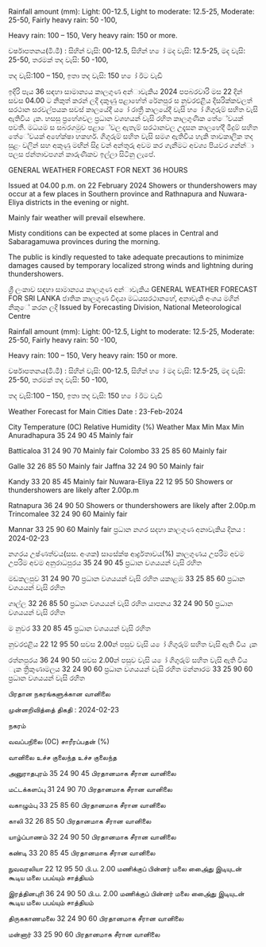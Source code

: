 Rainfall amount (mm): Light: 00-12.5, Light to moderate: 12.5-25, Moderate: 25-50, Fairly heavy rain: 50 -100,

Heavy rain: 100 – 150, Very heavy rain: 150 or more.

වර්ෂාපතනය(මි.මී) : සිහින් වැසි: 00-12.5, සිහින් හ ෝ මද වැසි: 12.5-25, මද වැසි: 25-50, තරමක් තද වැසි: 50 -100,

තද වැසි:100 – 150, ඉතා තද වැසි: 150 හ ෝ ඊට වැඩි

ඉදිරි පැය 36 සඳහා සාමාන්‍යය කාලගුණ අන්‍ාවැකිය 2024 පපබරවාරි මස 22 දින්‍ සවස 04.00 ට නිකුත් කරන්‍ ලදි දකුණු පළාහේත් රේනපුර ස නුවරඑළිය දිසරික්කවලත් සරථාන සරවල්පයක සවස් කාලයේදී ය ෝ රාත්‍රී කාලයේදී වැසි හ ෝ ගිගුරුම් සහිත වැසි ඇතිවිය ැක. හසසු ප්‍රහේශවල ප්‍රධාන වශහයන් වැසි රහිත කාලගුණික තේේවයක් පවතී. මධයම ස සබරගමුව පළාේවල ඇතැම් සරථානවල උදෑසන කාලහේදී මීදුම් සහිත තේේවයක් අහේක්ෂා හකහර්. ගිගුරුම් සහිත වැසි සමග ඇතිවිය හැකි තාවකාලික තද සුළං වලින් සහ අකුණු මඟින් සිදු වන්‍ අන්‍තුරු අවම කර ගැනීමට අවශ්‍ය පියවර ගන්න්‍ා පලස ජන්‍තාවපගන් කාරුණිකව ඉල්ලා සිටිනු ලැපේ.

GENERAL WEATHER FORECAST FOR NEXT 36 HOURS

Issued at 04.00 p.m. on 22 February 2024 Showers or thundershowers may occur at a few places in Southern province and Rathnapura and Nuwara-Eliya districts in the evening or night.

Mainly fair weather will prevail elsewhere.

Misty conditions can be expected at some places in Central and Sabaragamuwa provinces during the morning.

The public is kindly requested to take adequate precautions to minimize damages caused by temporary localized strong winds and lightning during thundershowers.

ශ්‍රී ලංකාව සඳහා සාමාන්‍යය කාලගුණ අන්‍ාවැකිය GENERAL WEATHER FORECAST FOR SRI LANKA ජාතික කාලගුණ විදයා මධයසරථානහේ, අනාවැකි අංශය මගින් නිකුේ කරන ලදි Issued by Forecasting Division, National Meteorological Centre

Rainfall amount (mm): Light: 00-12.5, Light to moderate: 12.5-25, Moderate: 25-50, Fairly heavy rain: 50 -100,

Heavy rain: 100 – 150, Very heavy rain: 150 or more.

වර්ෂාපතනය(මි.මී) : සිහින් වැසි: 00-12.5, සිහින් හ ෝ මද වැසි: 12.5-25, මද වැසි: 25-50, තරමක් තද වැසි: 50 -100,

තද වැසි:100 – 150, ඉතා තද වැසි: 150 හ ෝ ඊට වැඩි

Weather Forecast for Main Cities Date : 23-Feb-2024

City Temperature (0C) Relative Humidity (%) Weather Max Min Max Min Anuradhapura 35 24 90 45 Mainly fair

Batticaloa 31 24 90 70 Mainly fair Colombo 33 25 85 60 Mainly fair

Galle 32 26 85 50 Mainly fair Jaffna 32 24 90 50 Mainly fair

Kandy 33 20 85 45 Mainly fair Nuwara-Eliya 22 12 95 50 Showers or thundershowers are likely after 2.00p.m

Ratnapura 36 24 90 50 Showers or thundershowers are likely after 2.00p.m Trincomalee 32 24 90 60 Mainly fair

Mannar 33 25 90 60 Mainly fair ප්‍රධාන නගර සදහා කාලගුණ අනාවැකිය දිනය : 2024-02-23

නගරය උෂ්ණත්වය(සස. අංශක) සාසේක්ෂ ආර්ද්‍රතාවය(%) කාලගුණය උපරිම අවම උපරිම අවම අනුරාධපුරය 35 24 90 45 ප්‍රධාන වශයයන් වැසි රහිත

මඩකලපුව 31 24 90 70 ප්‍රධාන වශයයන් වැසි රහිත යකාළඹ 33 25 85 60 ප්‍රධාන වශයයන් වැසි රහිත

ගාල්ල 32 26 85 50 ප්‍රධාන වශයයන් වැසි රහිත යාපනය 32 24 90 50 ප්‍රධාන වශයයන් වැසි රහිත

ම නුවර 33 20 85 45 ප්‍රධාන වශයයන් වැසි රහිත

නුවරඑළිය 22 12 95 50 සවස 2.00න් පසුව වැසි ය ෝ ගිගුරුම් සහිත වැසි ඇති විය ැක

රත්නපුරය 36 24 90 50 සවස 2.00න් පසුව වැසි ය ෝ ගිගුරුම් සහිත වැසි ඇති විය ැක ත්‍රිකුණාමලය 32 24 90 60 ප්‍රධාන වශයයන් වැසි රහිත මන්නාරම 33 25 90 60 ප්‍රධාන වශයයන් වැසි රහිත

பிரதான நகரங்களுக்கான வானிலை

முன்னறிவித்தை் திகதி : 2024-02-23

நகரம்

வவப்பநிலை (0C) சாரீரப்பதன் (%)

வானிலை உச்ச குலைந்த உச்ச குலைந்த

அனுராதபுரம் 35 24 90 45 பிரதானமாக சீரான வானிலை

மட்டக்களப்பு 31 24 90 70 பிரதானமாக சீரான வானிலை

வகாழும்பு 33 25 85 60 பிரதானமாக சீரான வானிலை

காலி 32 26 85 50 பிரதானமாக சீரான வானிலை

யாழ்ப்பாணம் 32 24 90 50 பிரதானமாக சீரான வானிலை

கண்டி 33 20 85 45 பிரதானமாக சீரான வானிலை

நுவவரலியா 22 12 95 50 பி.ப. 2.00 மணிக்குப் பின்னர் மலை அை்ைது இடியுடன் கூடிய மலை பபய்யும் சாத்தியம்

இரத்தினபுரி 36 24 90 50 பி.ப. 2.00 மணிக்குப் பின்னர் மலை அை்ைது இடியுடன் கூடிய மலை பபய்யும் சாத்தியம்

திருககாணமலை 32 24 90 60 பிரதானமாக சீரான வானிலை

மன்னார் 33 25 90 60 பிரதானமாக சீரான வானிலை